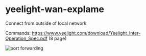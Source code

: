 # yeelight-wan-explame
Connect from outside of local network

Commands: https://www.yeelight.com/download/Yeelight_Inter-Operation_Spec.pdf (8 page)

![port forwarding](https://i.imgur.com/DEP8gmT.png)
